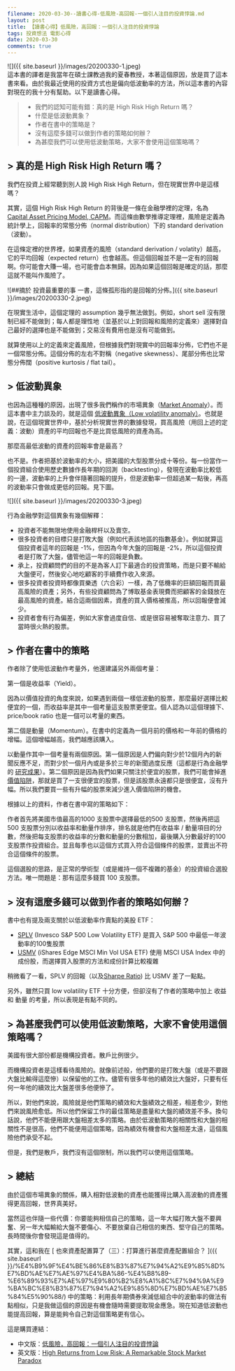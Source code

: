 ```yaml
---
filename: 2020-03-30--讀書心得-低風險-高回報-一個引人注目的投資悖論.md
layout: post
title: 【讀書心得】低風險，高回報：一個引人注目的投資悖論
tags: 投資想法 電影心得
date: 2020-03-30
comments: true
---
```


![]({{ site.baseurl }}/images/20200330-1.jpeg)  
這本書的譯者是我當年在碩士課教過我的夏春教授，本著這個原因，放是買了這本書來看。由於我最近使用的投資方式也是偏向低波動率的方法，所以這本書的內容對現在的我十分有幫助。以下是讀書心得。

> * 我們的認知可能有錯：真的是 High Risk High Return 嗎？
> * 什麼是低波動異象？
> * 作者在書中的策略是？
> * 沒有這麼多錢可以做到作者的策略如何辦？
> * 為甚麼我們可以使用低波動策略，大家不會使用這個策略嗎？

## > 真的是 High Risk High Return 嗎？

我們在投資上經常聽到別人說 High Risk High Return，但在現實世界中是這樣嗎？

其實，這個 High Risk High Return 的背後是一條在金融學裡的定理，名為 [Capital Asset Pricing Model, CAPM](https://www.investopedia.com/terms/c/capm.asp)。而這條由數學推導定理裡，風險是定義為統計學上，回報率的常態分佈（normal distribution）下的 standard derivation（波動）。

在這條定裡的世界裡，如果資產的風險（standard derivation / volatity）越高，它的平均回報（expected return）也會越高。但這個回報並不是一定有的回報啊。你可能會大賺一場，也可能會血本無歸。因為如果這個回報是確定的話，那麼這就不能叫作風險了。

![##摘於 投資最重要的事 一書，這條孤形指的是回報的分佈。]({{ site.baseurl }}/images/20200330-2.jpeg)

在現實生活中，這個定理的 assumption 幾乎無法做到。例如，short sell 沒有限制已經不能做到；每人都是理性地（並基於以上對回報和風險的定義來）選擇對自己最好的選擇也是不能做到；交易沒有費用也是沒有可能做到。

就算使用以上的定義來定義風險，但根據我們對現實中的回報率分佈，它們也不是一個常態分佈。這個分佈的左右不對稱（negative skewness）、尾部分佈也比常態分佈闊（positive kurtosis / flat tail）。

## > 低波動異象

也因為這種種的原因，出現了很多我們稱作的市場異象（[Market Anomaly](https://en.m.wikipedia.org/wiki/Market_anomaly)）。而這本書中主力談及的，就是這個 [低波動異象（Low volatility anomaly）](https://en.m.wikipedia.org/wiki/Low-volatility_anomaly)。也就是說，在這個現實世界中，基於分析現實世界的數據發現，買高風險（用回上述的定義：波動）資產的平均回報也不是比買低風險的資產為高。

那麼高最低波動的資產的回報率會是最高？

也不是。作者把基於波動率的大小，把美國的大型股票分成十等份。每一份當作一個投資組合使用歷史數據作長年期的回測（backtesting），發現在波動率比較低的一邊，波動率的上升會伴隨著回報的提升，但是波動率一但超過某一點後，再高的波動率只會做成更低的回報。見下圖。

![]({{ site.baseurl }}/images/20200330-3.jpeg)

行為金融學對這個異象有幾個解釋：

* 投資者不能無限地使用金融桿杆以及賣空。
* 很多投資者的目標只是打敗大盤（例如代表該地區的指數基金）。例如就算這個投資者這年的回報是 -1%，但因為今年大盤的回報是 -2%，所以這個投資者是打敗了大盤，儘管他這一年的回報是負數。
* 承上，投資顧問們的目的不是為客人訂下最適合的投資策略，而是只要不輸給大盤便可，然後安心地吃顧客的手續費作收入來源。
* 很多投資者投資時都像買樂透（六合彩）一樣，為了低機率的巨額回報而買最高風險的資產；另外，有些投資顧問為了博取基金表現費而把顧客的金錢放在最高風險的資產。結合這兩個因素，資產的買入價格被推高，所以回報便會減少。
* 投資者會有行為偏差，例如大家會過度自信、或是很容易被奪取注意力、買了當時很火熱的股票。

## > 作者在書中的策略

作者除了使用低波動作考量外，他還建議另外兩個考量：

第一個是收益率（Yield）。

因為以價值投資的角度來說，如果遇到兩個一樣低波動的股票，那麼最好選擇比較便宜的一個，而收益率是其中一個考量這支股票更便宜。個人認為以這個理據下、price/book ratio 也是一個可以考量的東西。

第二個是動量（Momentum）。在書中的定義為一個月前的價格和一年前的價格的增幅。這個增幅越高，我們越應該購入。

以動量作其中一個考量有兩個原因。第一個原因是人們偏向對少於12個月內的新聞反應不足，而對少於一個月內或是多於三年的新聞過度反應（這都是行為金融學的 [研究成果](https://www.anderson.ucla.edu/faculty-and-research/anderson-review/momentum)）。第二個原因是因為我們如果只關注於便宜的股票，我們可能會掉進[價值陷阱](https://www.investopedia.com/terms/v/valuetrap.asp)，那就是買了一支很便宜的股票，但是該股票永遠都只是很便宜，沒有升幅。所以我們要買一些有升幅的股票來減少進入價值陷阱的機會。

根據以上的資料，作者在書中寫的策略如下：

作者首先將美國市值最高的1000 支股票中選擇最低的500 支股票，然後再把這 500 支股票分別以收益率和動量作排序，排名就是他們在收益率 / 動量項目的分數，然後把每支股票的收益率的分數和動量的分數相加，最後購入分數最好的100支股票作投資組合。並且每季也以這個方式買入符合這個條件的股票，並賣出不符合這個條件的股票。

這個選股的思路，是正常的學術型（或是維持一個不複雜的基金）的投資組合選股方法。唯一問題是：那有這麼多錢買 100 支股票。

## > 沒有這麼多錢可以做到作者的策略如何辦？

書中也有提及兩支關於以低波動率作賣點的美股 ETF：

* [SPLV](https://www.etf.com/SPLV) (Invesco S&P 500 Low Volatility ETF) 是買入 S&P 500 中最低一年波動率的100隻股票
* [USMV](https://www.etf.com/USMV) (iShares Edge MSCI Min Vol USA ETF) 使用 MSCI USA Index 中的成份股，而選擇買入股票的方法和成份計算比較複雜

稍微看了一看，SPLV 的回報（以及[Sharpe Ratio](https://www.investopedia.com/articles/07/sharpe_ratio.asp)) 比 USMV 差了一點點。

另外，雖然只買 low volatility ETF 十分方便，但卻沒有了作者的策略中加上 收益 和 動量 的考量，所以表現是有點不同的。

## > 為甚麼我們可以使用低波動策略，大家不會使用這個策略嗎？

美國有很大部份都是機構投資者。散戶比例很少。

而機構投資者是這樣看待風險的。就像前述般，他們要的是打敗大盤（或是不要跟大盤比輸得這麼慘）以保留他的工作。儘管有很多年他的績效比大盤好，只要有任何一年他的續效比大盤差很多他便慘了。

所以，對他們來說，風險就是他們策略的績效和大盤績效之相差，相差愈少，對他們來說風險愈低。所以他們保留工作的最佳策略是盡量和大盤的績效差不多。換句話說，他們不能便用跟大盤相差太多的策略。由於低波動策略的相關性和大盤的相關性不是很高，他們不能便用這個策略，因為績效有機會和大盤相差太遠，這個風險他們承受不起。

但是，我們是散戶，我們沒有這個限制，所以我們可以使用這個策略。

## > 總結

由於這個市場異象的關係，購入相對低波動的資產也能獲得比購入高波動的資產獲得更高回報，世界真美好。

當然這也伴隨一些代價：你要能夠相信自己的策略，這一年大幅打敗大盤不要興奮、另一年大幅輸給大盤不要傷心、不要放棄自己相信的東西、堅守自己的策略。長時間後你會發現這是值得的。

其實，這和我在 [ 也來資產配置算了（三）：打算進行甚麼資產配置組合？ ]({{ site.baseurl }}/%E4%B9%9F%E4%BE%86%E8%B3%87%E7%94%A2%E9%85%8D%E7%BD%AE%E7%AE%97%E4%BA%86-%E4%B8%89-%E6%89%93%E7%AE%97%E9%80%B2%E8%A1%8C%E7%94%9A%E9%BA%BC%E8%B3%87%E7%94%A2%E9%85%8D%E7%BD%AE%E7%B5%84%E5%90%88/) 中的策略：利用長年期債券來減低組合中的波動率的做法有點相似，只是我做這個的原因是有機會隨時需要提取現金應急。現在知道低波動也能提高回報，算是能夠令自己對這個策略更有信心。

這是購買連結：

* 中文版：[低風險，高回報：一個引人注目的投資悖論](https://www.books.com.tw/products/CN11565350)
* 英文版：[High Returns from Low Risk: A Remarkable Stock Market Paradox](https://www.amazon.com/High-Returns-Low-Risk-Remarkable/dp/1119351057)

